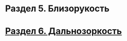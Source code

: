 # Раздел 5.  Близорукость
















# [Раздел 6. Дальнозоркость](/Глаз%20человека/Дальнозоркость.md)
